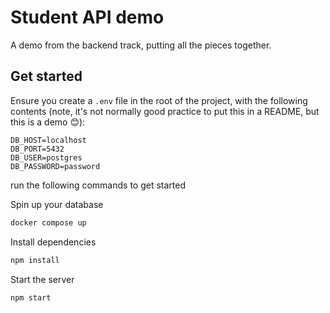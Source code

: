 # Student API demo

A demo from the backend track, putting all the pieces together.

## Get started

Ensure you create a `.env` file in the root of the project, with the following contents (note, it's not normally good practice to put this in a README, but this is a demo 😊):

```properties
DB_HOST=localhost
DB_PORT=5432
DB_USER=postgres
DB_PASSWORD=password
``````

run the following commands to get started

Spin up your database

```bash
docker compose up
```
Install dependencies
```bash
npm install
```
Start the server
```bash
npm start
```